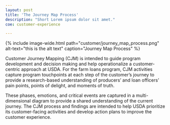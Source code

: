 ```yaml
---
layout: post
title: 'The Journey Map Process'
description: "Short Lorem ipsum dolor sit amet."
coe: customer-experience

---
```

{% include image-wide.html path="customer/journey_map_process.png" alt-text="this is the alt text" caption="Journey Map Process" %}

Customer Journey Mapping (CJM) is intended to guide program development and decision making and help operationalize a customer-centric approach at USDA. For the farm loans program, CJM activities capture program touchpoints at each step of the customer’s journey to provide a research-based understanding of producers’ and loan officers’ pain points, points of delight, and moments of truth.

These phases, emotions, and critical events are captured in a multi-dimensional diagram to provide a shared understanding of the current journey. The CJM process and findings are intended to help USDA prioritize its customer-facing activities and develop action plans to improve the customer experience.
